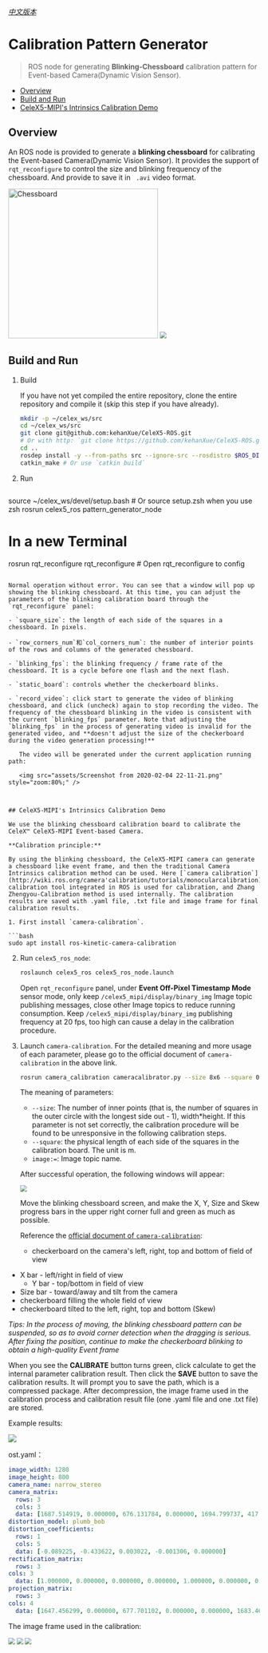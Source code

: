 *[中文版本](README_zh.md)*

# Calibration Pattern Generator

> ROS node for generating **Blinking-Chessboard** calibration pattern for Event-based Camera(Dynamic Vision Sensor).

- [Overview](#overview)
- [Build and Run](#build-and-run)
- [CeleX5-MIPI's Intrinsics Calibration Demo](#celex5-mipi's-intrinsics-calibration-demo)

## Overview

An ROS node is provided to generate a **blinking chessboard** for calibrating the Event-based Camera(Dynamic Vision Sensor). It provides the support of `rqt_reconfigure` to control the size and blinking frequency of the chessboard. And provide to save it in ` .avi` video format.

<img src="assets/Screenshot from 2020-02-04 22-09-31.png" height="300" alt="Chessboard" />

<img src="assets/Screenshot from 2020-02-04 22-34-03.png" style="zoom:80%;" />

## Build and Run

1. Build

   If you have not yet compiled the entire repository, clone the entire repository and compile it (skip this step if you have already).

   ```bash
   mkdir -p ~/celex_ws/src
   cd ~/celex_ws/src
   git clone git@github.com:kehanXue/CeleX5-ROS.git
   # Or with http: `git clone https://github.com/kehanXue/CeleX5-ROS.git`
   cd ..
   rosdep install -y --from-paths src --ignore-src --rosdistro $ROS_DISTRO
   catkin_make # Or use `catkin build`
   ```

2. Run

   ```bash
source ~/celex_ws/devel/setup.bash # Or source setup.zsh when you use zsh
   rosrun celex5_ros pattern_generator_node
   # In a new Terminal
   rosrun rqt_reconfigure rqt_reconfigure #  Open rqt_reconfigure to config
   ```
   
   Normal operation without error. You can see that a window will pop up showing the blinking chessboard. At this time, you can adjust the parameters of the blinking calibration board through the `rqt_reconfigure` panel:

   - `square_size`: the length of each side of the squares in a chessboard. In pixels.
   
   - `row_corners_num`和`col_corners_num`: the number of interior points of the rows and columns of the generated chessboard.
   
   - `blinking_fps`: the blinking frequency / frame rate of the chessboard. It is a cycle before one flash and the next flash.
   
   - `static_board`: controls whether the checkerboard blinks.
   
   - `record_video`: click start to generate the video of blinking chessboard, and click (uncheck) again to stop recording the video. The frequency of the chessboard blinking in the video is consistent with the current `blinking_fps` parameter. Note that adjusting the `blinking_fps` in the process of generating video is invalid for the generated video, and **doesn't adjust the size of the checkerboard during the video generation processing!**
   
      The video will be generated under the current application running path:
   
      <img src="assets/Screenshot from 2020-02-04 22-11-21.png" style="zoom:80%;" />
   
     

## CeleX5-MIPI's Intrinsics Calibration Demo

We use the blinking chessboard calibration board to calibrate the CeleX™ CeleX5-MIPI Event-based Camera.

**Calibration principle:**

By using the blinking chessboard, the CeleX5-MIPI camera can generate a chessboard like event frame, and then the traditional Camera Intrinsics calibration method can be used. Here [`camera calibration`](http://wiki.ros.org/camera'calibration/tutorials/monocularcalibration) calibration tool integrated in ROS is used for calibration, and Zhang Zhengyou-Calibration method is used internally. The calibration results are saved with .yaml file, .txt file and image frame for final calibration results.

1. First install `camera-calibration`.

   ```bash
   sudo apt install ros-kinetic-camera-calibration
   ```

2. Run `celex5_ros_node`:

   ```bash
   roslaunch celex5_ros celex5_ros_node.launch
   ```

   Open `rqt_reconfigure` panel, under **Event Off-Pixel Timestamp Mode** sensor mode, only keep `/celex5_mipi/display/binary_img` Image topic publishing messages, close other Image topics to reduce running consumption. Keep `/celex5_mipi/display/binary_img` publishing frequency at 20 fps, too high can cause a delay in the calibration procedure.

3. Launch `camera-calibration`.  For the detailed meaning and more usage of each parameter, please go to the official document of `camera-calibration` in the above link. 

   ```bash
   rosrun camera_calibration cameracalibrator.py --size 8x6 --square 0.0212 image:=/celex5_mipi/display/binary_img
   ```

   The meaning of parameters:

   - `--size`: The number of inner points (that is, the number of squares in the outer circle with the longest side out - 1), width*height. If this parameter is not set correctly, the calibration procedure will be found to be unresponsive in the following calibration steps.
   - `--square`: the physical length of each side of the squares in the calibration board. The unit is m.
   - `image:=`: Image topic name.

   After successful operation, the following windows will appear:

   <img src="assets/Screenshot from 2020-02-04 23-11-53.png" style="zoom:80%;" />

   Move the blinking chessboard screen, and make the X, Y, Size and Skew  progress bars in the upper right corner full and green as much as  possible. 

   Reference the [official document of `camera-calibration`](http://wiki.ros.org/camera_calibration/Tutorials/MonocularCalibration): 

   - checkerboard on the camera's left, right, top and bottom of field of view
  - X bar - left/right in field of view
     - Y bar - top/bottom in field of view
  - Size bar - toward/away and tilt from the camera
   - checkerboard filling the whole field of view
- checkerboard tilted to the left, right, top and bottom (Skew)
   
*Tips: In the process of moving, the blinking chessboard pattern can be suspended, so as to avoid corner detection when the dragging is serious. After fixing the position, continue to make the checkerboard blinking to obtain a high-quality Event frame* 
   
   When you see the **CALIBRATE** button turns green, click calculate to get the internal parameter calibration result. Then click the **SAVE** button to save the calibration results. It will prompt you to save the path, which is a compressed package. After decompression, the image frame used in the calibration process and calibration result file (one .yaml file and one .txt file) are stored.
   
   Example results:
   
   <img src="assets/Screenshot from 2020-02-04 23-28-25.png" style="zoom:100%;" />
   
   ost.yaml：
   
   ```yaml
   image_width: 1280
   image_height: 800
   camera_name: narrow_stereo
   camera_matrix:
     rows: 3
     cols: 3
     data: [1687.514919, 0.000000, 676.131784, 0.000000, 1694.799737, 417.348889, 0.000000, 0.000000, 1.000000]
   distortion_model: plumb_bob
   distortion_coefficients:
     rows: 1
     cols: 5
     data: [-0.089225, -0.433622, 0.003022, -0.001306, 0.000000]
rectification_matrix:
     rows: 3
  cols: 3
     data: [1.000000, 0.000000, 0.000000, 0.000000, 1.000000, 0.000000, 0.000000, 0.000000, 1.000000]
projection_matrix:
     rows: 3
  cols: 4
     data: [1647.456299, 0.000000, 677.701102, 0.000000, 0.000000, 1683.463867, 418.507924, 0.000000, 0.000000, 0.000000, 1.000000, 0.000000]
   ```
   
   The image frame used in the calibration:
   
   <img src="assets/left-0013.png" style="zoom:80%;" />
   
   <img src="assets/left-0021.png" style="zoom:80%;" />
   
   <img src="assets/left-0006.png" style="zoom:80%;" />